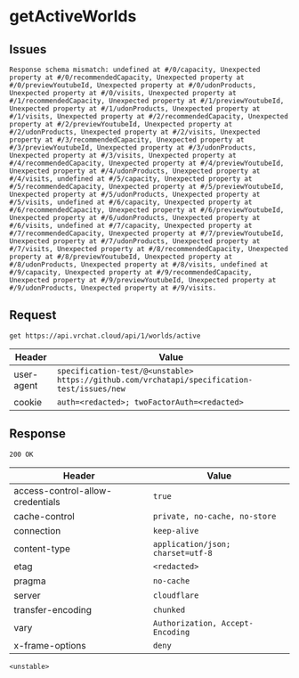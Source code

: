 # getActiveWorlds

## Issues
```
Response schema mismatch: undefined at #/0/capacity, Unexpected property at #/0/recommendedCapacity, Unexpected property at #/0/previewYoutubeId, Unexpected property at #/0/udonProducts, Unexpected property at #/0/visits, Unexpected property at #/1/recommendedCapacity, Unexpected property at #/1/previewYoutubeId, Unexpected property at #/1/udonProducts, Unexpected property at #/1/visits, Unexpected property at #/2/recommendedCapacity, Unexpected property at #/2/previewYoutubeId, Unexpected property at #/2/udonProducts, Unexpected property at #/2/visits, Unexpected property at #/3/recommendedCapacity, Unexpected property at #/3/previewYoutubeId, Unexpected property at #/3/udonProducts, Unexpected property at #/3/visits, Unexpected property at #/4/recommendedCapacity, Unexpected property at #/4/previewYoutubeId, Unexpected property at #/4/udonProducts, Unexpected property at #/4/visits, undefined at #/5/capacity, Unexpected property at #/5/recommendedCapacity, Unexpected property at #/5/previewYoutubeId, Unexpected property at #/5/udonProducts, Unexpected property at #/5/visits, undefined at #/6/capacity, Unexpected property at #/6/recommendedCapacity, Unexpected property at #/6/previewYoutubeId, Unexpected property at #/6/udonProducts, Unexpected property at #/6/visits, undefined at #/7/capacity, Unexpected property at #/7/recommendedCapacity, Unexpected property at #/7/previewYoutubeId, Unexpected property at #/7/udonProducts, Unexpected property at #/7/visits, Unexpected property at #/8/recommendedCapacity, Unexpected property at #/8/previewYoutubeId, Unexpected property at #/8/udonProducts, Unexpected property at #/8/visits, undefined at #/9/capacity, Unexpected property at #/9/recommendedCapacity, Unexpected property at #/9/previewYoutubeId, Unexpected property at #/9/udonProducts, Unexpected property at #/9/visits.
```

## Request
`get https://api.vrchat.cloud/api/1/worlds/active`

| Header | Value |
| ------ | ----- |
| user-agent | `specification-test/@<unstable> https://github.com/vrchatapi/specification-test/issues/new` |
| cookie | `auth=<redacted>; twoFactorAuth=<redacted>` |


## Response
`200 OK`

| Header | Value |
| ------ | ----- |
| access-control-allow-credentials | `true` |
| cache-control | `private, no-cache, no-store` |
| connection | `keep-alive` |
| content-type | `application/json; charset=utf-8` |
| etag | `<redacted>` |
| pragma | `no-cache` |
| server | `cloudflare` |
| transfer-encoding | `chunked` |
| vary | `Authorization, Accept-Encoding` |
| x-frame-options | `deny` |

```jsonc
<unstable>
```
